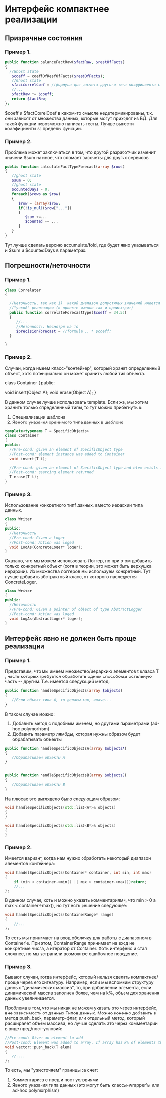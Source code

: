 # Интерфейс компактнее реализации

## Призрачные состояния

### Пример 1.

```php
public function balanceFactRaw($factRaw, $restOfFacts)
{
  //Ghost state
   $coeff = coeffOfResfOfFacts($restOfFacts);
   //Ghost state
   $factCorrelCoef = //формула для расчета другого типа коэффициента c переменной $coeff
   //...
   $factRaw *= $coeff;
   return $factRaw;
};
```

$coeff и $factCorrelCoef в каком-то смысле недетерминированы, т.к. они зависят от множества данных, которые могут приходят из БД.
Для такой функции невозможно написать тесты. Лучше вынести коээфициенты за пределы функции.

### Пример 2.

Проблема может заключаться в том, что другой разработчик изменит значени $sum на иное, что сломает рассчеты для других сервисов
```php
public function calculateFactTypeForecast(array $rows)
{
   //ghost state
   $sum = 0;
   //ghost state
   $countedDays = 0;
   foreach($rows as $row)
   {
      $row = (array)$row;
      if(!is_null($row["..."])
      {
         $sum +=...
         $counted += ...
      }
   }
}
```

Тут лучше сделать версию accumulate/fold, где будет явно указываться и $sum и $countedDays в параметрах.

## Погрешности/неточности

### Пример 1.

```php
class Correlater
{

  //Неточность, так как 1)  какой диапазон допустимых значений имеется для $coeff; 2) при указании значения по-дефолту, мы двигаемся от конкретной
  //"узкой" реализации (в проекте именно так и происходит)
  public function correlateForecastType($coeff = 34.55)
  {
     //...
     //Неточность. Несмотря на то
     $precisionForecast = //formula .. * $coeff;
  }

}
```

### Пример 2.

Случаи, когда имеем класс-"контейнер", который хранит определенный объект, хотя потенциально он может хранить любой тип объекта.

class Container 
{
public:

  void insert(Object A);
  void erase(Object A);
}

В данном случае лучше использовать template. Если же, мы хотим хранить только определенный типы, то тут можно прибегнуть к:
1) Специализации шаблона
2) Явного указания хранимого типа данных в шаблоне

```cpp
template<typename T = SpecificObjects>
class Container 
{
public:
  //Pre-cond: given an element of SpecificObject type
  //Post-cond: element instance was added to Container
  void insert(T t);
  
  //Pre-cond: given an element of SpecificObject type and elem exists in Container
  //Post-cond: searcing element returned
  T erase(T t);
}
```

### Пример 3.

Использование конкретного типf данных, вместо иерархии типа данных.

```cpp
class Writer
{
public:
  //Неточность
  //Pre-cond: Given a Loger
  //Post-cond: Action was loged
  void LogAs(ConcreteLoger* loger);
}
```

Сказано, что мы можем использовать Логгер, но при этом добавить только конкретный объект (хотя в теории, это может быть верхушка иерархии).
Из множества логгеров мы используем конкретный. Тут лучше добавить абстрактный класс, от которого наследуется ConcreteLoger.

```cpp
class Writer
{
public:
  //Неточность
  //Pre-cond: Given a pointer of object of type AbstractLogger
  //Post-cond: Action was loged
  void LogAs(AbstractLoger* loger);
}
```


## Интерфейс явно не должен быть проще реализации

### Пример 1.

Представим, что мы имеем множество/иерархию элементов t клааса T , часть которых требуется обработать одним способом,а остальную часть -- другим.
Т.е. имеется следующий метод:

```php
public function handleSpecificObjects(array $objects)
{
   //Если объект типа А, то делаем так, иначе...
}
```

В таком случае можно:
1. Добавить метод с подобным именем, но другими параметрами (ad-hoc polymorhism)
2. Добавить параметр лямбды, которая нужны образом будет обрабатывать объекты

```php
public function handleSpecificObjectsA(array $objectsA)
{
   //Обрабатываем объекты A
}


public function handleSpecificObjectsB(array $objectsB)
{
   //Обрабатываем объекты B
} 
```

На плюсах это выглядело было следующим образом:

```cpp
void handleSpecificObjects(std::list<A*>& objects)
{
}

void handleSpecificObjects(std::list<B*>& objects)
{
}
```

### Пример 2.

Имеется вариант, когда нам нужно обработать некоторый диапазон элементов контейнера:

```cpp
void handelSpecificObjects(Container* container, int min, int max)
{
    if (min < container->min() || max > container->max())return;
    //...
};
```
В данном случае, хоть и можно указать комментариями, что min > 0 а max < container->max(), но тут есть решение следующее:

```cpp
void handelSpecificObjects(ContainerRange* range)
{
    //...
};
```
То есть мы принимает на вход оболочку для работы с диапазоном в Container'e. При этом, ContainerRange принимает на вход не конкретные числа, а итератор
от Container. Хоть интерфейс и стал сложнее, но мы устранили возможное ошибочное поведение.

### Пример 3.

Бывают случаи, когда интерфейс, который нельзя сделать компактнее/проще через его сигнатуру. Например, если мы вспомним структуру данных "динамических массив",
то, при добавлении элемента, если динамический массив заполнен более, чем на k%, объем для хранения данных увеличивается.

Проблема в том, что мы никак не можем указать это через интерфейс, вне зависимости от данных Типов данных. 
Можно конечно добавить в метод push_back, параметр-флаг, или отдельный метод, который расшираяет объем массива, но лучше сделать это через комментарии в виде пред/пост-условий:

```cpp
//Pre-cond: Given an element to add
//Post-cond: Element was added to array. If array has k% of elements then array increase own capacity.
void vector::push_back(T elem)
{
   //....
};
```

То есть, мы "ужесточяем" границы за счет:
1. Комментариев с пред и пост условиями
2. Явного указания типа данных (это могут быть классы-wrapper'ы или ad-hoc polymorphism)
